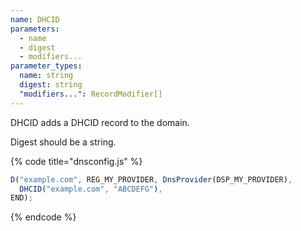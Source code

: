 ```yaml
---
name: DHCID
parameters:
  - name
  - digest
  - modifiers...
parameter_types:
  name: string
  digest: string
  "modifiers...": RecordModifier[]
---
```


DHCID adds a DHCID record to the domain.

Digest should be a string.

{% code title="dnsconfig.js" %}
```javascript
D("example.com", REG_MY_PROVIDER, DnsProvider(DSP_MY_PROVIDER),
  DHCID("example.com", "ABCDEFG"),
END);
```
{% endcode %}
